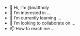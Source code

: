 - 👋 Hi, I’m @mattholy
- 👀 I’m interested in ...
- 🌱 I’m currently learning ...
- 💞️ I’m looking to collaborate on ...
- 📫 How to reach me ...

<!---
mattholy/mattholy is a ✨ special ✨ repository because its `README.md` (this file) appears on your GitHub profile.
You can click the Preview link to take a look at your changes.
--->
